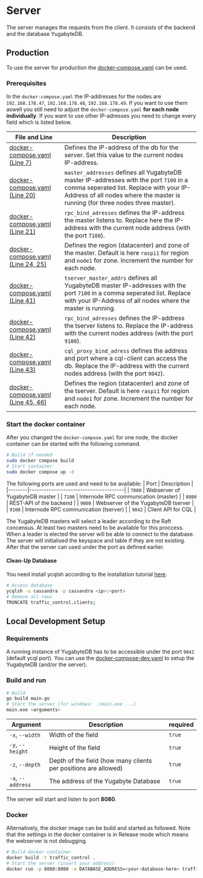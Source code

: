 # Server

The server manages the requests from the client. It consists of the backend and the database YugabyteDB.

## Production

To use the server for production the [docker-compose.yaml](https://github.com/Patr1ick/dhbw-traffic-control/blob/main/server/docker-compose.yaml) can be used.

### Prerequisites

In the `docker-compose.yaml` the IP-addresses for the nodes are `192.168.178.47`, `192.168.178.48`, `192.168.178.49`. If you want to use them aswell you still need to adjust the `docker-compose.yaml` **for each node individually**.
If you want to use other IP-adresses you need to change every field which is listed below.

| File and Line                                                                                                                  | Description                                                                                                                                                                                                         |
| ------------------------------------------------------------------------------------------------------------------------------ | ------------------------------------------------------------------------------------------------------------------------------------------------------------------------------------------------------------------- |
| [docker-compose.yaml (Line 7)](https://github.com/Patr1ick/dhbw-traffic-control/blob/main/server/docker-compose.yaml#L7)       | Defines the IP-address of the db for the server. Set this value to the current nodes IP-address.                                                                                                                    |
| [docker-compose.yaml (Line 20)](https://github.com/Patr1ick/dhbw-traffic-control/blob/main/server/docker-compose.yaml#L20)     | `master_addresses` defines all YugabyteDB master IP-addresses with the port `7100` in a comma seperated list. Replace with your IP-Address of all nodes where the master is running (for three nodes three master). |
| [docker-compose.yaml (Line 21)](https://github.com/Patr1ick/dhbw-traffic-control/blob/main/server/docker-compose.yaml#L21)     | `rpc_bind_adresses` defines the IP-address the master listens to. Replace here the IP-address with the current node address (with the port `7100`).                                                                 |
| [docker-compose.yaml (Line 24, 25)](https://github.com/Patr1ick/dhbw-traffic-control/blob/main/server/docker-compose.yaml#L24) | Defines the region (datacenter) and zone of the master. Default is here `raspi1` for region and `node1` for zone. Increment the number for each node.                                                               |
| [docker-compose.yaml (Line 41)](https://github.com/Patr1ick/dhbw-traffic-control/blob/main/server/docker-compose.yaml#L41)     | `tserver_master_addrs` defines all YugabyteDB master IP-addresses with the port `7100` in a comma seperated list. Replace with your IP-Address of all nodes where the master is running.                            |
| [docker-compose.yaml (Line 42)](https://github.com/Patr1ick/dhbw-traffic-control/blob/main/server/docker-compose.yaml#L42)     | `rpc_bind_adresses` defines the IP-address the tserver listens to. Replace the IP-address with the current nodes address (with the port `9100`).                                                                    |
| [docker-compose.yaml (Line 43)](https://github.com/Patr1ick/dhbw-traffic-control/blob/main/server/docker-compose.yaml#L43)     | `cql_proxy_bind_adress` defines the address and port where a cql-client can access the db. Replace the IP-address with the current nodes address (with the port `9042`).                                            |
| [docker-compose.yaml (Line 45, 46)](https://github.com/Patr1ick/dhbw-traffic-control/blob/main/server/docker-compose.yaml#L46) | Defines the region (datacenter) and zone of the tserver. Default is here `raspi1` for region and `node1` for zone. Increment the number for each node.                                                              |

### Start the docker container

After you changed the `docker-compose.yaml` for one node, the docker container can be started with the following command.

```bash
# Build if needed
sudo docker compose build
# Start container
sudo docker compose up -d
```

The following ports are used and need to be available:
| Port | Description |
|--------|---------------------------------------|
| `7000` | Webserver of YugabyteDB master |
| `7100` | Internode RPC communication (master) |
| `8080` | REST-API of the backend |
| `9000` | Webserver of the YugabyteDB tserver |
| `9100` | Internode RPC communication (tserver) |
| `9042` | Client API for CQL |

The YugabyteDB masters will select a leader according to the Raft concensus. At least two masters need to be available for this proccess. When a leader is elected the server will be able to connect to the database. The server will initialised the keyspace and table if they are not existing. After that the server can used under the port as defined earlier.

#### Clean-Up Database

You need install ycqlsh according to the installation tutorial [here](https://docs.yugabyte.com/preview/admin/ycqlsh/).

```bash
# Access database
ycqlsh -u cassandra -p cassandra <ip>:<port>
# Remove all rows
TRUNCATE traffic_control.clients;
```

## Local Development Setup

### Requirements

A running instance of YugabyteDB has to be accessible under the port `9042` (default ycql port). You can use the [docker-compose-dev.yaml](https://github.com/Patr1ick/dhbw-traffic-control/blob/main/docker-compose-dev.yaml) to setup the YugabyteDB (and/or the server).

### Build and run

```bash
# Build
go build main.go
# Start the server (for windows: .\main.exe ...)
main.exe <arguments>
```

| Argument          | Description                                                     | required |
| ----------------- | --------------------------------------------------------------- | -------- |
| `-x`, `--width`   | Width of the field                                              | `true`   |
| `-y`, `--height`  | Height of the field                                             | `true`   |
| `-z`, `--depth`   | Depth of the field (how many clients per positions are allowed) | `true`   |
| `-a`, `--address` | The address of the Yugabyte Database                            | `true`   |

The server will start and listen to port **8080**.

### Docker

Alternatively, the docker image can be build and started as followed. Note that the settings in the docker container is in Release mode which means the webserver is not debugging.

```bash
# Build docker container
docker build -t traffic_control .
# Start the server (insert your address)
docker run -p 8080:8080 -e DATABASE_ADDRESS=<your-database-here> traffic_control
```
